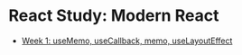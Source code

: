 # React Study: Modern React

- [Week 1: useMemo, useCallback, memo, useLayoutEffect](https://github.com/gateisbug/React-Study/blob/main/week1.md)
